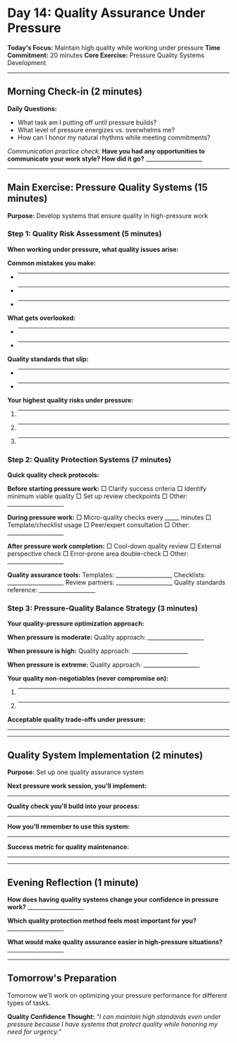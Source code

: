 # Day 14: Quality Assurance Under Pressure

**Today's Focus:** Maintain high quality while working under pressure
**Time Commitment:** 20 minutes
**Core Exercise:** Pressure Quality Systems Development

---

## Morning Check-in (2 minutes)

**Daily Questions:**
- What task am I putting off until pressure builds?
- What level of pressure energizes vs. overwhelms me?
- How can I honor my natural rhythms while meeting commitments?

*Communication practice check:*
**Have you had any opportunities to communicate your work style? How did it go?** ____________________

---

## Main Exercise: Pressure Quality Systems (15 minutes)

**Purpose:** Develop systems that ensure quality in high-pressure work

### Step 1: Quality Risk Assessment (5 minutes)

**When working under pressure, what quality issues arise:**

**Common mistakes you make:**
- ____________________
- ____________________
- ____________________

**What gets overlooked:**
- ____________________
- ____________________

**Quality standards that slip:**
- ____________________
- ____________________

**Your highest quality risks under pressure:**
1. ____________________
2. ____________________
3. ____________________

### Step 2: Quality Protection Systems (7 minutes)

**Quick quality check protocols:**

**Before starting pressure work:**
□ Clarify success criteria
□ Identify minimum viable quality
□ Set up review checkpoints
□ Other: ____________________

**During pressure work:**
□ Micro-quality checks every _____ minutes
□ Template/checklist usage
□ Peer/expert consultation
□ Other: ____________________

**After pressure work completion:**
□ Cool-down quality review
□ External perspective check
□ Error-prone area double-check
□ Other: ____________________

**Quality assurance tools:**
Templates: ____________________
Checklists: ____________________
Review partners: ____________________
Quality standards reference: ____________________

### Step 3: Pressure-Quality Balance Strategy (3 minutes)

**Your quality-pressure optimization approach:**

**When pressure is moderate:**
Quality approach: ____________________

**When pressure is high:**
Quality approach: ____________________

**When pressure is extreme:**
Quality approach: ____________________

**Your quality non-negotiables (never compromise on):**
1. ____________________
2. ____________________

**Acceptable quality trade-offs under pressure:**
____________________

---

## Quality System Implementation (2 minutes)

**Purpose:** Set up one quality assurance system

**Next pressure work session, you'll implement:**
____________________

**Quality check you'll build into your process:**
____________________

**How you'll remember to use this system:**
____________________

**Success metric for quality maintenance:**
____________________

---

## Evening Reflection (1 minute)

**How does having quality systems change your confidence in pressure work?** ____________________

**Which quality protection method feels most important for you?** ____________________

**What would make quality assurance easier in high-pressure situations?** ____________________

---

## Tomorrow's Preparation
Tomorrow we'll work on optimizing your pressure performance for different types of tasks.

**Quality Confidence Thought:**
*"I can maintain high standards even under pressure because I have systems that protect quality while honoring my need for urgency."*